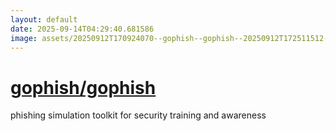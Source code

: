 ```yaml
---
layout: default
date: 2025-09-14T04:29:40.681586
image: assets/20250912T170924070--gophish--gophish--20250912T172511512--cropped.png
---
```


# [gophish/gophish](https://github.com/gophish/gophish)

phishing simulation toolkit for security training and awareness
